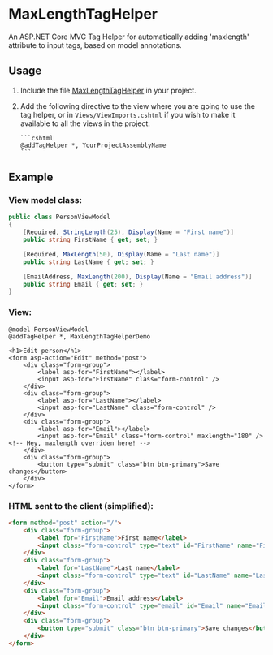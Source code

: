# MaxLengthTagHelper
An ASP.NET Core MVC Tag Helper for automatically adding 'maxlength' attribute to input tags, based on model annotations.

## Usage

1. Include the file [MaxLengthTagHelper](src/MaxLengthTagHelperDemo/TagHelpers/MaxLengthTagHelper.cs) in your project.
2. Add the following directive to the view where you are going to use the tag helper, or in `Views/ViewImports.cshtml` if you wish to make it available to all the views in the project:

       ```cshtml
       @addTagHelper *, YourProjectAssemblyName
       ```

## Example

### View model class:
```cs
public class PersonViewModel
{
    [Required, StringLength(25), Display(Name = "First name")]
    public string FirstName { get; set; }

    [Required, MaxLength(50), Display(Name = "Last name")]
    public string LastName { get; set; }

    [EmailAddress, MaxLength(200), Display(Name = "Email address")]
    public string Email { get; set; }
}
```
### View:
```cshtml
@model PersonViewModel
@addTagHelper *, MaxLengthTagHelperDemo

<h1>Edit person</h1>
<form asp-action="Edit" method="post">
    <div class="form-group">
        <label asp-for="FirstName"></label>
        <input asp-for="FirstName" class="form-control" />
    </div>
    <div class="form-group">
        <label asp-for="LastName"></label>
        <input asp-for="LastName" class="form-control" />
    </div>
    <div class="form-group">
        <label asp-for="Email"></label>
        <input asp-for="Email" class="form-control" maxlength="180" /> <!-- Hey, maxlength overriden here! -->
    </div>
    <div class="form-group">
        <button type="submit" class="btn btn-primary">Save changes</button>
    </div>
</form>
```
### HTML sent to the client (simplified):
```html
<form method="post" action="/">
    <div class="form-group">
        <label for="FirstName">First name</label>
        <input class="form-control" type="text" id="FirstName" name="FirstName" value="" maxlength="25" />
    </div>
    <div class="form-group">
        <label for="LastName">Last name</label>
        <input class="form-control" type="text" id="LastName" name="LastName" value="" maxlength="50" />
    </div>
    <div class="form-group">
        <label for="Email">Email address</label>
        <input class="form-control" type="email" id="Email" name="Email" value="" maxlength="180" />
    </div>
    <div class="form-group">
        <button type="submit" class="btn btn-primary">Save changes</button>
    </div>
</form>
```
